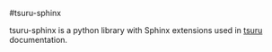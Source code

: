 #tsuru-sphinx

tsuru-sphinx is a python library with Sphinx extensions used in
[tsuru](https://github.com/tsuru/tsuru) documentation.
